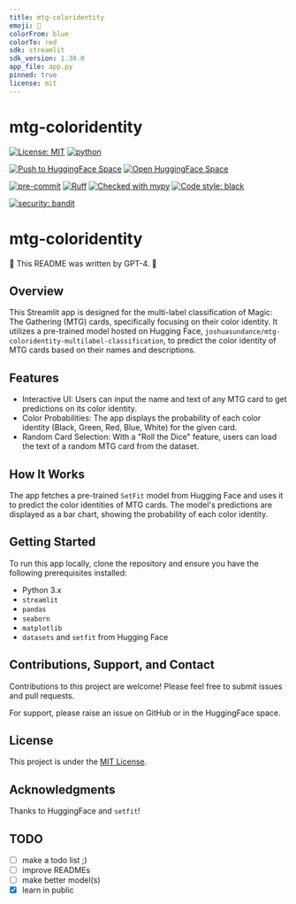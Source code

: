```yaml
---
title: mtg-coloridentity
emoji: 🧙
colorFrom: blue
colorTo: red
sdk: streamlit
sdk_version: 1.30.0
app_file: app.py
pinned: true
license: mit
---
```


# mtg-coloridentity

[![License: MIT](https://img.shields.io/badge/License-MIT-yellow.svg)](https://opensource.org/licenses/MIT)
[![python](https://img.shields.io/badge/Python-3-3776AB.svg?style=flat&logo=python&logoColor=white)](https://www.python.org)

[![Push to HuggingFace Space](https://github.com/joshuasundance-swca/mtg-coloridentity/actions/workflows/hf-space.yml/badge.svg)](https://github.com/joshuasundance-swca/mtg-coloridentity/actions/workflows/hf-space.yml)
[![Open HuggingFace Space](https://huggingface.co/datasets/huggingface/badges/raw/main/open-in-hf-spaces-sm.svg)](https://huggingface.co/spaces/joshuasundance/mtg-coloridentity)

[![pre-commit](https://img.shields.io/badge/pre--commit-enabled-brightgreen?logo=pre-commit&logoColor=white)](https://github.com/pre-commit/pre-commit)
[![Ruff](https://img.shields.io/endpoint?url=https://raw.githubusercontent.com/charliermarsh/ruff/main/assets/badge/v1.json)](https://github.com/charliermarsh/ruff)
[![Checked with mypy](http://www.mypy-lang.org/static/mypy_badge.svg)](http://mypy-lang.org/)
[![Code style: black](https://img.shields.io/badge/code%20style-black-000000.svg)](https://github.com/psf/black)

[![security: bandit](https://img.shields.io/badge/security-bandit-yellow.svg)](https://github.com/PyCQA/bandit)


# mtg-coloridentity

🤖 This README was written by GPT-4. 🤖

## Overview
This Streamlit app is designed for the multi-label classification of Magic: The Gathering (MTG) cards,
specifically focusing on their color identity.
It utilizes a pre-trained model hosted on Hugging Face, `joshuasundance/mtg-coloridentity-multilabel-classification`,
to predict the color identity of MTG cards based on their names and descriptions.

## Features
- Interactive UI: Users can input the name and text of any MTG card to get predictions on its color identity.
- Color Probabilities: The app displays the probability of each color identity (Black, Green, Red, Blue, White) for the given card.
- Random Card Selection: With a "Roll the Dice" feature, users can load the text of a random MTG card from the dataset.

## How It Works
The app fetches a pre-trained `SetFit` model from Hugging Face and uses it to
predict the color identities of MTG cards.
The model's predictions are displayed as a bar chart,
showing the probability of each color identity.

## Getting Started
To run this app locally, clone the repository and ensure you have the following prerequisites installed:

- Python 3.x
- `streamlit`
- `pandas`
- `seaborn`
- `matplotlib`
- `datasets` and `setfit` from Hugging Face

## Contributions, Support, and Contact

Contributions to this project are welcome! Please feel free to submit issues and pull requests.

For support, please raise an issue on GitHub or in the HuggingFace space.

## License

This project is under the [MIT License](LICENSE.md).

## Acknowledgments

Thanks to HuggingFace and `setfit`!

## TODO
- [ ] make a todo list ;)
- [ ] improve READMEs
- [ ] make better model(s)
- [x] learn in public
